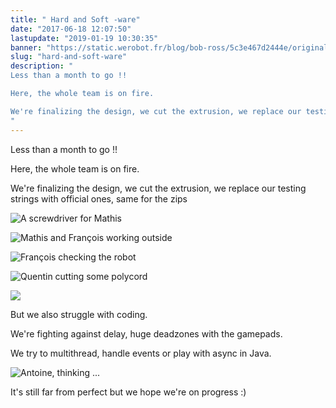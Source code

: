 ```yaml
---
title: " Hard and Soft -ware"
date: "2017-06-18 12:07:50"
lastupdate: "2019-01-19 10:30:35"
banner: "https://static.werobot.fr/blog/bob-ross/5c3e467d2444e/original.jpg"
slug: "hard-and-soft-ware"
description: " 
Less than a month to go !!

Here, the whole team is on fire.

We're finalizing the design, we cut the extrusion, we replace our testing strings with o
"
---
```

Less than a month to go !!

Here, the whole team is on fire.

We're finalizing the design, we cut the extrusion, we replace our testing strings with official ones, same for the zips

![A screwdriver for Mathis](https://static.werobot.fr/blog/bob-ross/5c3e467daa230/50.jpg "A screwdriver for Mathis")

![Mathis and François working outside](https://static.werobot.fr/blog/bob-ross/5c3e467e4f8eb/50.jpg "Mathis and François working outside")

![François checking the robot](https://static.werobot.fr/blog/bob-ross/5c3e467eb6fab/50.jpg "François checking the robot")

![Quentin cutting some polycord](https://static.werobot.fr/blog/bob-ross/5c3e467f5348c/50.jpg "Quentin cutting some polycord")

![](https://static.werobot.fr/blog/bob-ross/5c3e467d2444e/50.jpg )

But we also struggle with coding.

We're fighting against delay, huge deadzones with the gamepads.

We try to multithread, handle events or play with async in Java.

![Antoine, thinking ... ](https://static.werobot.fr/blog/bob-ross/5c3e46800d59c/50.jpg "Antoine, thinking ...")

It's still far from perfect but we hope we're on progress :)
    